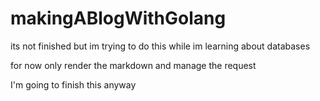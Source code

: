 # makingABlogWithGolang
 its not finished
but im trying to do this while im learning about databases 

for now only render the markdown and manage the request


I'm going to finish this anyway
